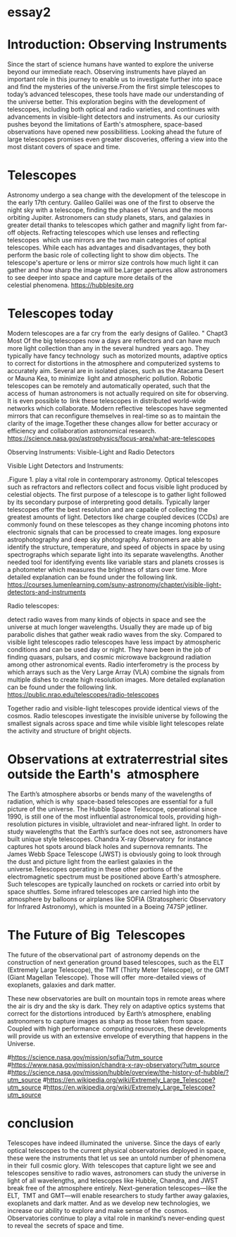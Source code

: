 # essay2

# Introduction: Observing Instruments

Since the start of science humans have wanted to explore the universe beyond our immediate reach. Observing instruments have played an important role in this journey to enable us to investigate further into space and find the mysteries of the universe.From the first simple telescopes to today’s advanced telescopes, these tools have made our understanding of the universe better. This exploration begins with the development of telescopes, including both optical and radio varieties, and continues with advancements in visible-light detectors and instruments. As our curiosity pushes beyond the limitations of Earth's atmosphere, space-based observations have opened new possibilitiess. Looking ahead the future of large telescopes promises even greater discoveries, offering a view into the most distant covers of space and time.

# Telescopes

Astronomy undergo a sea change with the development of the telescope in the early 17th century. Galileo Galilei was one of the first to observe the night sky with a telescope, finding the phases of Venus and the moons orbiting Jupiter. Astronomers can study planets, stars, and galaxies in greater detail thanks to telescopes which gather and magnify light from far-off objects. Refracting telescopes which use lenses and reflecting telescopes  which use mirrors are the two main categories of optical telescopes. While each has advantages and disadvantages, they both perform the basic role of collecting light to show dim objects. The telescope's aperture or lens or mirror size controls how much light it can gather and how sharp the image will be.Larger apertures allow astronomers to see deeper into space and capture more details of the celestial phenomena.
https://hubblesite.org

# Telescopes today

Modern telescopes are a far cry from the early designs of Galileo. " Chapt3 Most Of the big telescopes now a days are reflectors and can have much more light collection than any in the several hundred years ago. They typically have fancy technology such as motorized mounts, adaptive optics to correct for distortions in the atmosphere and computerized systems to accurately aim. Several are in isolated places, such as the Atacama Desert or Mauna Kea, to minimize light and atmospheric pollution. Robotic telescopes can be remotely and automatically operated, such that the access of human astronomers is not actually required on site for observing. It is even possible to link these telescopes in distributed world-wide networks which collaborate. Modern reflective telescopes have segmented mirrors that can reconfigure themselves in real-time so as to maintain the clarity of the image.Together these changes allow for better accuracy or efficiency and collaboration astronomical research.
https://science.nasa.gov/astrophysics/focus-area/what-are-telescopes


Observing Instruments: Visible-Light and Radio Detectors

Visible Light Detectors and Instruments:

.Figure 1. play a vital role in contemporary astronomy. Optical telescopes such as refractors and reflectors collect and focus visible light produced by celestial objects. The first purpose of a telescope is to gather light followed by its secondary purpose of interpreting good details. Typically larger telescopes offer the best resolution and are capable of collecting the greatest amounts of light. Detectors like charge coupled devices (CCDs) are commonly found on these telescopes as they change incoming photons into electronic signals that can be processed to create images. long exposure astrophotography and deep sky photography. Astronomers are able to identify the structure, temperature, and speed of objects in space by using spectrographs which separate light into its separate wavelengths. Another needed tool for identifying events like variable stars and planets crosses is a photometer which measures the brightnes of stars over time. More detailed explanation can be found under the following link. https://courses.lumenlearning.com/suny-astronomy/chapter/visible-light-detectors-and-instruments

Radio telescopes:

detect radio waves from many kinds of objects in space and see the universe at much longer wavelengths. Usually they are made up of big parabolic dishes that gather weak radio waves from the sky. Compared to visible light telescopes radio telescopes have less impact by atmospheric conditions and can be used day or night. They have been in the job of finding quasars, pulsars, and cosmic microwave background radiation among other astronomical events. Radio interferometry is the process by which arrays such as the Very Large Array (VLA) combine the signals from multiple dishes to create high resolution images. More detailed explanation can be found under the following link. https://public.nrao.edu/telescopes/radio-telescopes

Together radio and visible-light telescopes provide identical views of the cosmos. Radio telescopes investigate the invisible universe by following the smallest signals across space and time while visible light telescopes relate the activity and structure of bright objects.


# Observations at extraterrestrial sites outside the Earth's atmosphere

The Earth’s atmosphere absorbs or bends many of the wavelengths of radiation, which is why space-based telescopes are essential for a full picture of the universe. The Hubble Space Telescope, operational since 1990, is still one of the most influential astronomical tools, providing high-resolution pictures in visible, ultraviolet and near-infrared light. In order to study wavelengths that the Earth’s surface does not see, astronomers have built unique style telescopes. Chandra X-ray Observatory for instance captures hot spots around black holes and supernova remnants. The James Webb Space Telescope (JWST) is obviously going to look through the dust and picture light from the earliest galaxies in the universe.Telescopes operating in these other portions of the electromagnetic spectrum must be positioned above Earth's atmosphere. Such telescopes are typically launched on rockets or carried into orbit by space shuttles. Some infrared telescopes are carried high into the atmosphere by balloons or airplanes like SOFIA (Stratospheric Observatory for Infrared Astronomy), which is mounted in a Boeing 747SP jetliner.

# The Future of Big Telescopes

The future of the observational part of astronomy depends on the construction of next generation ground based telescopes, such as the ELT (Extremely Large Telescope), the TMT (Thirty Meter Telescope), or the GMT (Giant Magellan Telescope). Those will offer more-detailed views of exoplanets, galaxies and dark matter.

These new observatories are built on mountain tops in remote areas where the air is dry and the sky is dark. They rely on adaptive optics systems that correct for the distortions introduced by Earth’s atmosphere, enabling astronomers to capture images as sharp as those taken from space. Coupled with high performance computing resources, these developments will provide us with an extensive envelope of everything that happens in the Universe.

#https://science.nasa.gov/mission/sofia/?utm_source #https://www.nasa.gov/mission/chandra-x-ray-observatory/?utm_source #https://science.nasa.gov/mission/hubble/overview/the-history-of-hubble/?utm_source #https://en.wikipedia.org/wiki/Extremely_Large_Telescope?utm_source #https://en.wikipedia.org/wiki/Extremely_Large_Telescope?utm_source

# conclusion

Telescopes have indeed illuminated the universe. Since the days of early optical telescopes to the current physical observatories deployed in space, these were the instruments that let us see an untold number of phenomena in their full cosmic glory. With telescopes that capture light we see and telescopes sensitive to radio waves, astronomers can study the universe in light of all wavelengths, and telescopes like Hubble, Chandra, and JWST break free of the atmosphere entirely. Next-generation telescopes—like the ELT, TMT and GMT—will enable researchers to study farther away galaxies, exoplanets and dark matter. And as we develop new technologies, we increase our ability to explore and make sense of the cosmos. Observatories continue to play a vital role in mankind’s never-ending quest to reveal the secrets of space and time.
